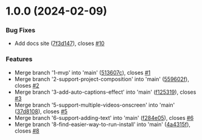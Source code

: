 # 1.0.0 (2024-02-09)


### Bug Fixes

* Add docs site ([7f3d147](https://gitlab.com/pagekey/apps/pkvid/pkvid/commit/7f3d1476a5155bbe665b994b614164df5a958730)), closes [#10](https://gitlab.com/pagekey/apps/pkvid/pkvid/issues/10)


### Features

* Merge branch '1-mvp' into 'main' ([513607c](https://gitlab.com/pagekey/apps/pkvid/pkvid/commit/513607c14a702a5c3b62d86a31ebadf7f833577c)), closes [#1](https://gitlab.com/pagekey/apps/pkvid/pkvid/issues/1)
* Merge branch '2-support-project-composition' into 'main' ([559602f](https://gitlab.com/pagekey/apps/pkvid/pkvid/commit/559602fe779b4a17c29b2307d1b40bc8c1b0f761)), closes [#2](https://gitlab.com/pagekey/apps/pkvid/pkvid/issues/2)
* Merge branch '3-add-auto-captions-effect' into 'main' ([f125319](https://gitlab.com/pagekey/apps/pkvid/pkvid/commit/f125319226cdb86dc8a81c661fe3229c8271eadd)), closes [#3](https://gitlab.com/pagekey/apps/pkvid/pkvid/issues/3)
* Merge branch '5-support-multiple-videos-onscreen' into 'main' ([37d8108](https://gitlab.com/pagekey/apps/pkvid/pkvid/commit/37d810827d0e3abde074e094820b89f568f65c11)), closes [#5](https://gitlab.com/pagekey/apps/pkvid/pkvid/issues/5)
* Merge branch '6-support-adding-text' into 'main' ([f284e05](https://gitlab.com/pagekey/apps/pkvid/pkvid/commit/f284e0514b6387382080444f692c3d35b828f738)), closes [#6](https://gitlab.com/pagekey/apps/pkvid/pkvid/issues/6)
* Merge branch '8-find-easier-way-to-run-install' into 'main' ([4a4315f](https://gitlab.com/pagekey/apps/pkvid/pkvid/commit/4a4315fcea73017a77bf0a7bff21f9b540b29991)), closes [#8](https://gitlab.com/pagekey/apps/pkvid/pkvid/issues/8)
